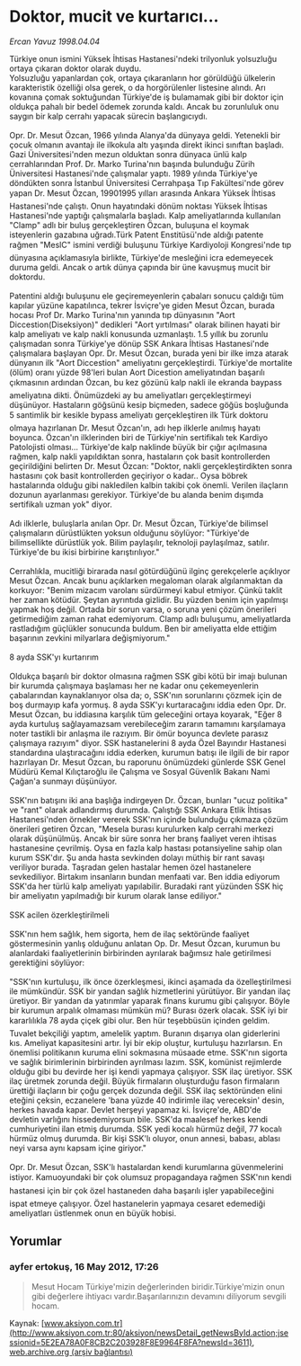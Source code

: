 # Doktor, mucit ve kurtarıcı...

*Ercan Yavuz 1998.04.04*

<div class="news-detail-text-todays">
 <div>
 </div>
 <div>
 </div>
 <div id="newsSpot">
  <font class="detail-spot">
   Türkiye onun ismini Yüksek İhtisas Hastanesi'ndeki trilyonluk yolsuzluğu ortaya çıkaran doktor olarak duydu.
  </font>
 </div>
 <div id="newsText">
  <font class="detail-text">
   Yolsuzluğu yapanlardan çok, ortaya çıkaranların hor görüldüğü ülkelerin karakteristik özelliği olsa gerek, o da horgörülenler listesine alındı. Arı kovanına çomak soktuğundan Türkiye'de iş bulamamak gibi bir doktor için oldukça pahalı bir bedel ödemek zorunda kaldı. Ancak bu zorunluluk onu saygın bir kalp cerrahı yapacak sürecin başlangıcıydı.
   <br/>
   <br/>
   Opr. Dr. Mesut Özcan, 1966 yılında Alanya'da dünyaya geldi. Yetenekli bir çocuk olmanın avantajı ile ilkokula altı yaşında direkt ikinci sınıftan başladı. Gazi Üniversitesi'nden mezun olduktan sonra dünyaca ünlü kalp cerrahlarından Prof. Dr. Marko Turina'nın başında bulunduğu Zürih Üniversitesi Hastanesi'nde çalışmalar yaptı. 1989 yılında Türkiye'ye döndükten sonra İstanbul Üniversitesi Cerrahpaşa Tıp Fakültesi'nde görev yapan Dr. Mesut Özcan, 19901995 yılları arasında Ankara Yüksek İhtisas Hastanesi'nde çalıştı. Onun hayatındaki dönüm noktası Yüksek İhtisas Hastanesi'nde yaptığı çalışmalarla başladı. Kalp ameliyatlarında kullanılan "Clamp" adlı bir buluş gerçekleştiren Özcan, buluşuna el koymak isteyenlerin gazabına uğradı.Türk Patent Enstitüsü'nde aldığı patente rağmen "MeslC" ismini verdiği buluşunu Türkiye Kardiyoloji Kongresi'nde tıp dünyasına açıklamasıyla birlikte, Türkiye'de mesleğini icra edemeyecek duruma geldi. Ancak o artık dünya çapında bir üne kavuşmuş mucit bir doktordu.
   <br/>
   <br/>
   Patentini aldığı buluşunu ele geçiremeyenlerin çabaları sonucu çaldığı tüm kapılar yüzüne kapatılınca, tekrer İsviçre'ye giden Mesut Özcan, burada hocası Prof Dr. Marko Turina'nın yanında tıp dünyasının "Aort Diccestion(Diseksiyon)" dedikleri "Aort yırtılması" olarak bilinen hayati bir kalp ameliyatı ve kalp nakli konusunda uzmanlaştı. 1.5 yıllık bu zorunlu çalışmadan sonra Türkiye'ye dönüp SSK Ankara İhtisas Hastanesi'nde çalışmalara başlayan Opr. Dr. Mesut Özcan, burada yeni bir ilke imza atarak dünyanın ilk "Aort Diccestion" ameliyatını gerçekleştirdi. Türkiye'de mortalite (ölüm) oranı yüzde 98'leri bulan Aort Dicestion ameliyatından başarılı çıkmasının ardından Özcan, bu kez gözünü kalp nakli ile ekranda baypass ameliyatına dikti. Önümüzdeki ay bu ameliyatları gerçekleştirmeyi düşünüyor. Hastaların göğsünü kesip biçmeden, sadece göğüs boşluğunda 5 santimlik bir kesikle bypass ameliyatı gerçekleştiren ilk Türk doktoru olmaya hazırlanan Dr. Mesut Özcan'ın, adı hep ilklerle anılmış hayatı boyunca. Özcan'ın ilklerinden biri de Türkiye'nin sertifikalı tek Kardiyo Patolojisti olması... Türkiye'de kalp naklinde büyük bir çığır açılmasına rağmen, kalp nakli yapıldıktan sonra, hastaların çok basit kontrollerden geçirildiğini belirten Dr. Mesut Özcan: "Doktor, nakli gerçekleştirdikten sonra hastasını çok basit kontrollerden geçiriyor o kadar.. Oysa böbrek hastalarında olduğu gibi nakledilen kalbin takibi çok önemli. Verilen ilaçların dozunun ayarlanması gerekiyor. Türkiye'de bu alanda benim dışımda sertifikalı uzman yok" diyor.
   <br/>
   <br/>
   Adı ilklerle, buluşlarla anılan Opr. Dr. Mesut Özcan, Türkiye'de bilimsel çalışmaların dürüstlükten yoksun olduğunu söylüyor: "Türkiye'de bilimsellikte dürüstlük yok. Bilim paylaşılır, teknoloji paylaşılmaz, satılır. Türkiye'de bu ikisi birbirine karıştırılıyor."
   <br/>
   <br/>
   Cerrahlıkla, mucitliği birarada nasıl götürdüğünü ilginç gerekçelerle açıklıyor Mesut Özcan. Ancak bunu açıklarken megaloman olarak algılanmaktan da korkuyor: "Benim mizacım varolanı sürdürmeyi kabul etmiyor. Çünkü taklit her zaman kötüdür. Şeytan ayrıntıda gizlidir. Bu yüzden benim için yapılmışı yapmak hoş değil. Ortada bir sorun varsa, o soruna yeni çözüm önerileri getirmediğim zaman rahat edemiyorum. Clamp adlı buluşumu, ameliyatlarda rastladığım güçlükler sonucunda buldum. Ben bir ameliyatta elde ettiğim başarının zevkini milyarlara değişmiyorum."
   <br/>
   <br/>
   8 ayda SSK'yı kurtarırım
   <br/>
   <br/>
   Oldukça başarılı bir doktor olmasına rağmen SSK gibi kötü bir imajı bulunan bir kurumda çalışmaya başlaması her ne kadar onu çekemeyenlerin çabalarından kaynaklanıyor olsa da; o, SSK'nın sorunlarını çözmek için de boş durmayıp kafa yormuş. 8 ayda SSK'yı kurtaracağını iddia eden Opr. Dr. Mesut Özcan, bu iddiasına karşılık tüm geleceğini ortaya koyarak, "Eğer 8 ayda kurtuluş sağlayamazsam verebileceğim zararın tamamını karşılamaya noter tastikli bir anlaşma ile razıyım. Bir ömür boyunca devlete parasız çalışmaya razıyım" diyor. SSK hastanelerini 8 ayda Özel Bayındır Hastanesi standardına ulaştıracağını iddia ederken, kurumun batışı ile ilgili de bir rapor hazırlayan Dr. Mesut Özcan, bu raporunu önümüzdeki günlerde SSK Genel Müdürü Kemal Kılıçtaroğlu ile Çalışma ve Sosyal Güvenlik Bakanı Nami Çağan'a sunmayı düşünüyor.
   <br/>
   <br/>
   SSK'nın batışını iki ana başlığa indirgeyen Dr. Özcan, bunları "ucuz politika" ve "rant" olarak adlandırmış durumda. Çalıştığı SSK Ankara Etlik İhtisas Hastanesi'nden örnekler vererek SSK'nın içinde bulunduğu çıkmaza çözüm önerileri getiren Özcan, "Mesela burası kurulurken kalp cerrahi merkezi olarak düşünülmüş. Ancak bir süre sonra her branş faaliyet veren ihtisas hastanesine çevrilmiş. Oysa en fazla kalp hastası potansiyeline sahip olan kurum SSK'dır. Şu anda hasta sevkinden dolayı müthiş bir rant savaşı veriliyor burada. Taşradan gelen hastalar hemen özel hastanelere sevkediliyor. Birtakım insanların bundan menfaati var. Ben iddia ediyorum SSK'da her türlü kalp ameliyatı yapılabilir. Buradaki rant yüzünden SSK hiç bir ameliyatın yapılmadığı bir kurum olarak lanse ediliyor."
   <br/>
   <br/>
   SSK acilen özerkleştirilmeli
   <br/>
   <br/>
   SSK'nın hem sağlık, hem sigorta, hem de ilaç sektöründe faaliyet göstermesinin yanlış olduğunu anlatan Op. Dr. Mesut Özcan, kurumun bu alanlardaki faaliyetlerinin birbirinden ayrılarak bağımsız hale getirilmesi gerektiğini söylüyor:
   <br/>
   <br/>
   "SSK'nın kurtuluşu, ilk önce özerkleşmesi, ikinci aşamada da özelleştirilmesi ile mümkündür. SSK bir yandan sağlık hizmetlerini yürütüyor. Bir yandan ilaç üretiyor. Bir yandan da yatırımlar yaparak finans kurumu gibi çalışıyor. Böyle bir kurumun arpalık olmaması mümkün mü? Burası özerk olacak. SSK iyi bir kararlılıkla 78 ayda çiçek gibi olur. Ben hür teşebbüsün içinden geldim. Tuvalet bekçiliği yaptım, amelelik yaptım. Buranın dışarıya olan giderlerini kıs. Ameliyat kapasitesini artır. İyi bir ekip oluştur, kurtuluşu hazırlarsın. En önemlisi politikanın kuruma elini sokmasına müsaade etme. SSK'nın sigorta ve sağlık birimlerinin birbirinden ayrılması lazım. SSK, komünist rejimlerde olduğu gibi bu devirde her işi kendi yapmaya çalışıyor. SSK ilaç üretiyor. SSK ilaç üretmek zorunda değil. Büyük firmaların oluşturduğu fason firmaların ürettiği ilaçların bir çoğu gerçek dozunda değil. SSK ilaç sektöründen elini eteğini çeksin, eczanelere 'bana yüzde 40 indirimle ilaç vereceksin' desin, herkes havada kapar. Devlet herşeyi yapamaz ki. İsviçre'de, ABD'de devletin varlığını hissedemiyorsun bile. SSK'da maalesef herkes kendi cumhuriyetini ilan etmiş durumda. SSK yedi kocalı hürmüz değil, 77 kocalı hürmüz olmuş durumda. Bir kişi SSK'lı oluyor, onun annesi, babası, ablası neyi varsa aynı kapsam içine giriyor."
   <br/>
   <br/>
   Opr. Dr. Mesut Özcan, SSK'lı hastalardan kendi kurumlarına güvenmelerini istiyor. Kamuoyundaki bir çok olumsuz propagandaya rağmen SSK'nın kendi hastanesi için bir çok özel hastaneden daha başarılı işler yapabileceğini ispat etmeye çalışıyor. Özel hastanelerin yapmaya cesaret edemediği ameliyatları üstlenmek onun en büyük hobisi.
   <br/>
  </font>
 </div>
 <div>
 </div>
 <div>
 </div>
</div>


## Yorumlar

### ayfer ertokuş, 16 May 2012, 17:26
> Mesut Hocam Türkiye'mizin değerlerinden biridir.Türkiye'mizin onun gibi değerlere ihtiyacı vardır.Başarılarınızın devamını diliyorum sevgili hocam.

Kaynak: [www.aksiyon.com.tr](http://www.aksiyon.com.tr:80/aksiyon/newsDetail_getNewsById.action;jsessionid=5E2EA78A0F8CB2C203928F8E9964F8FA?newsId=3611), [web.archive.org (arşiv bağlantısı)](http://web.archive.org/web/20140930193438/http://www.aksiyon.com.tr:80/aksiyon/newsDetail_getNewsById.action;jsessionid=5E2EA78A0F8CB2C203928F8E9964F8FA?newsId=3611)
